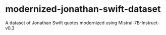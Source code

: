 # modernized-jonathan-swift-dataset
A dataset of Jonathan Swift quotes modernized using Mistral-7B-Instruct-v0.3
